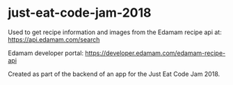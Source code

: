 # just-eat-code-jam-2018

Used to get recipe information and images from the Edamam recipe api at:
https://api.edamam.com/search

Edamam developer portal: https://developer.edamam.com/edamam-recipe-api

Created as part of the backend of an app for the Just Eat Code Jam 2018.
